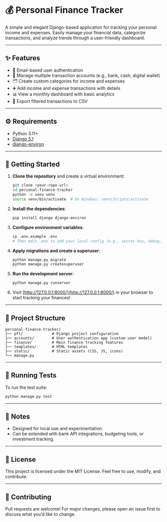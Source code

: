 # 💰 Personal Finance Tracker

A simple and elegant Django-based application for tracking your personal income and expenses. Easily manage your financial data, categorize transactions, and analyze trends through a user-friendly dashboard.

---

## ✨ Features

- 🔐 Email-based user authentication
- 💼 Manage multiple transaction accounts (e.g., bank, cash, digital wallet)
- 🗂️ Create custom categories for income and expenses
- ➕ Add income and expense transactions with details
- 📊 View a monthly dashboard with basic analytics
- 📁 Export filtered transactions to CSV

---

## ⚙️ Requirements

- Python 3.11+
- [Django 5.1](https://www.djangoproject.com/)
- [django-environ](https://github.com/joke2k/django-environ)

---

## 🚀 Getting Started

1. **Clone the repository** and create a virtual environment:
   ```bash
   git clone <your-repo-url>
   cd personal-finance-tracker
   python -m venv venv
   source venv/bin/activate  # On Windows: venv\Scripts\activate
   ```

2. **Install the dependencies**:
   ```bash
   pip install django django-environ
   ```

3. **Configure environment variables**:
   ```bash
   cp .env.example .env
   # Then edit .env to add your local config (e.g., secret key, debug, db settings)
   ```

4. **Apply migrations and create a superuser**:
   ```bash
   python manage.py migrate
   python manage.py createsuperuser
   ```

5. **Run the development server**:
   ```bash
   python manage.py runserver
   ```

6. Visit [http://127.0.0.1:8000/](http://127.0.0.1:8000/) in your browser to start tracking your finances!

---

## 📁 Project Structure

```
personal-finance-tracker/
├── pft/             # Django project configuration
├── accounts/        # User authentication app (custom user model)
├── finance/         # Main finance tracking features
├── templates/       # HTML templates
├── static/          # Static assets (CSS, JS, icons)
└── manage.py
```

---

## 🧪 Running Tests

To run the test suite:

```bash
python manage.py test
```

---

## 📌 Notes

- Designed for local use and experimentation.
- Can be extended with bank API integrations, budgeting tools, or investment tracking.

---

## 📜 License

This project is licensed under the MIT License. Feel free to use, modify, and contribute.

---

## 🙌 Contributing

Pull requests are welcome! For major changes, please open an issue first to discuss what you’d like to change.
